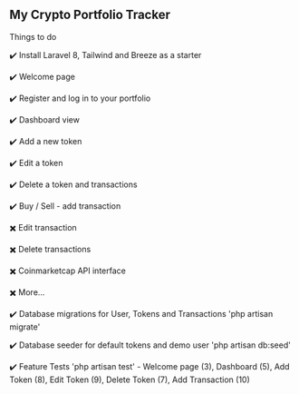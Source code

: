 ## My Crypto Portfolio Tracker

 Things to do

:heavy_check_mark: Install Laravel 8, Tailwind and Breeze as a starter

:heavy_check_mark: Welcome page

:heavy_check_mark: Register and log in to your portfolio

:heavy_check_mark: Dashboard view

:heavy_check_mark: Add a new token

:heavy_check_mark: Edit a token

:heavy_check_mark: Delete a token and transactions

:heavy_check_mark: Buy / Sell - add transaction



:heavy_multiplication_x: Edit transaction

:heavy_multiplication_x: Delete transactions

:heavy_multiplication_x: Coinmarketcap API interface

:heavy_multiplication_x: More...




:heavy_check_mark: Database migrations for User, Tokens and Transactions 'php artisan migrate'

:heavy_check_mark: Database seeder for default tokens and demo user 'php artisan db:seed'

:heavy_check_mark: Feature Tests 'php artisan test' - Welcome page (3), Dashboard (5), Add Token (8), Edit Token (9), Delete Token (7), Add Transaction (10)




